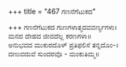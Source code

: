 +++
title = "467 ಗಣನೆಗೆಟುಕದ"

+++
ಗಣನೆಗೆಟುಕದ ಗುಣಗಳಾತ್ಮದವವರ್ಣ್ಯಗಳು।  
ಮನದ ದೇಹದ ಜೀವದೆಲ್ಲ ಕರಣಗಳಾ॥  
ಅನುಭವದ ಮುಕುರದೊಳ್ ಪ್ರತಿಫಲಿಸೆ ತನ್ನದೊಂ-।  
ದಣುವದುವೆ ಸುಂದರವೊ - ಮಂಕುತಿಮ್ಮ॥  
